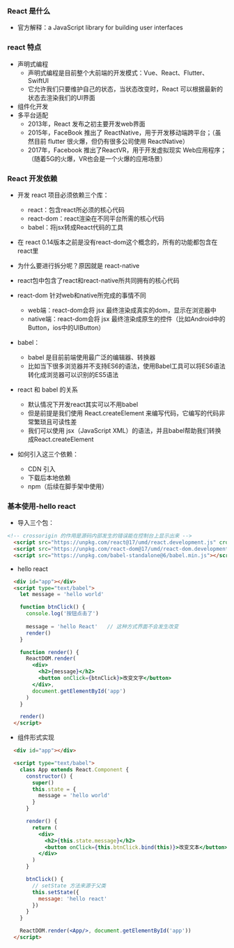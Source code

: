 ### React 是什么
- 官方解释：a JavaScript library for building user interfaces

### react 特点
- 声明式编程
  + 声明式编程是目前整个大前端的开发模式：Vue、React、Flutter、SwiftUI
  + 它允许我们只要维护自己的状态，当状态改变时，React 可以根据最新的状态去渲染我们的UI界面
- 组件化开发
- 多平台适配
  + 2013年，React 发布之初主要开发web界面
  + 2015年，FaceBook 推出了 ReactNative，用于开发移动端跨平台；（虽然目前 flutter 很火爆，但仍有很多公司使用 ReactNative）
  + 2017年，Facebook 推出了ReactVR，用于开发虚拟现实 Web应用程序；（随着5G的火爆，VR也会是一个火爆的应用场景）

### React 开发依赖
- 开发 react 项目必须依赖三个库：
  + react：包含react所必须的核心代码
  + react-dom：react渲染在不同平台所需的核心代码
  + babel：将jsx转成React代码的工具

- 在 react 0.14版本之前是没有react-dom这个概念的，所有的功能都包含在react里
- 为什么要进行拆分呢？原因就是 react-native
- react包中包含了react和react-native所共同拥有的核心代码
- react-dom 针对web和native所完成的事情不同
  + web端：react-dom会将 jsx 最终渲染成真实的dom，显示在浏览器中
  + native端：react-dom会将 jsx 最终渲染成原生的控件（比如Android中的Button，ios中的UIButton）

- babel：
  + babel 是目前前端使用最广泛的编辑器、转换器
  + 比如当下很多浏览器并不支持ES6的语法，使用Babel工具可以将ES6语法转化成浏览器可以识别的ES5语法

- react 和 babel 的关系
  + 默认情况下开发react其实可以不用babel
  + 但是前提是我们使用 React.createElement 来编写代码，它编写的代码非常繁琐且可读性差
  + 我们可以使用 jsx（JavaScript XML）的语法，并且babel帮助我们转换成React.createElement 

- 如何引入这三个依赖：
  + CDN 引入
  + 下载后本地依赖
  + npm（后续在脚手架中使用）

### 基本使用-hello react
- 导入三个包：
```html
<!-- crossorigin 的作用是源码内部发生的错误能在控制台上显示出来 -->
  <script src="https://unpkg.com/react@17/umd/react.development.js" crossorigin></script>
  <script src="https://unpkg.com/react-dom@17/umd/react-dom.development.js" crossorigin></script>
  <script src="https://unpkg.com/babel-standalone@6/babel.min.js"></script>
```

- hello react
```html
  <div id="app"></div>
  <script type="text/babel">
    let message = 'hello world'

    function btnClick() {
      console.log('按钮点击了')
      
      message = 'hello React'   // 这种方式界面不会发生改变
      render()
    }

    function render() {
      ReactDOM.render(
        <div>
          <h2>{message}</h2>
          <button onClick={btnClick}>改变文字</button>
        </div>,
        document.getElementById('app')
      )
    }

    render()
  </script>
```
- 组件形式实现
```html
  <div id="app"></div>

  <script type="text/babel">
    class App extends React.Component {
      constructor() {
        super()
        this.state = {
          message = 'hello world'
        }
      }

      render() {
        return (
          <div>
            <h2>{this.state.message}</h2>
            <button onClick={this.btnClick.bind(this)}>改变文本</button>
          </div>
        )
      }

      btnClick() {
        // setState 方法来源于父类
        this.setState({
          message: 'hello react'
        })
      }
    }

    ReactDOM.render(<App/>, document.getElementById('app'))
  </script>
```